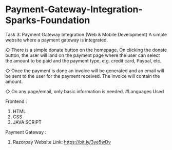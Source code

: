# Payment-Gateway-Integration-Sparks-Foundation
Task 3: Payment Gateway Integration (Web & Mobile Development)
A simple website where a payment gateway is integrated.

◇ There is a simple donate button on the homepage. On clicking the donate button, the user will land on the payment page where the user can select the amount to be paid and the payment type, e.g. credit card, Paypal, etc.

◇ Once the payment is done an invoice will be generated and an email will be sent to the user for the payment received. The invoice will contain the amount.

◇ On any page/email, only basic information is needed.
#Languages Used

Frontend :

1. HTML
2. CSS
3. JAVA SCRIPT

Payment Gateway : 

1. Razorpay
Website Link: https://bit.ly/3ye5wDv
